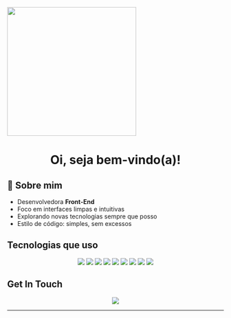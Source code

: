 <img src="https://raw.githubusercontent.com/gist/s-shivangi/7b54ec766cf446cafeb83882b590174d/raw/8957088c2e31dba6d72ce86c615cb3c7bb7f0b0c/nyan-cat.gif" width="300" />
<h1 align="center">Oi, seja bem-vindo(a)!</h1>



## 🌈 Sobre mim

-  Desenvolvedora **Front-End**
-  Foco em interfaces limpas e intuitivas
-  Explorando novas tecnologias sempre que posso
-  Estilo de código: simples, sem excessos


## Tecnologias que uso

<p align="center">
  <img src="https://img.shields.io/badge/-HTML5-E34F26?style=for-the-badge&logo=html5&logoColor=fff" />
  <img src="https://img.shields.io/badge/-CSS3-1572B6?style=for-the-badge&logo=css3" />
  <img src="https://img.shields.io/badge/-JavaScript-F7DF1E?style=for-the-badge&logo=javascript&logoColor=000" />
  <img src="https://img.shields.io/badge/-React-61DAFB?style=for-the-badge&logo=react&logoColor=000" />
  <img src="https://img.shields.io/badge/-Node.js-339933?style=for-the-badge&logo=node.js&logoColor=fff" />
  <img src="https://img.shields.io/badge/-Python-3776AB?style=for-the-badge&logo=python&logoColor=fff" />
  <img src="https://img.shields.io/badge/-PHP-777BB4?style=for-the-badge&logo=php&logoColor=fff" />
  <img src="https://img.shields.io/badge/-SQL-4479A1?style=for-the-badge&logo=postgresql&logoColor=fff" />
  <img src="https://img.shields.io/badge/-Bootstrap-7952B3?style=for-the-badge&logo=bootstrap&logoColor=fff" />
</p>


##  Get In Touch

<p align="center">
  <a href="mailto:2005vitoriadealmeida@gmail.com">
    <img src="https://img.shields.io/badge/-Email-D14836?style=for-the-badge&logo=gmail&logoColor=white" />
  </a>
</p>

---

<p align="center">
  <img src="https://readme-typing-svg.demolab.com?font=Fira+Code&size=22&pause=1000
